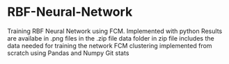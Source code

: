 # RBF-Neural-Network
Training RBF Neural Network using FCM. Implemented with python
Results are availabe in .png files in the .zip file
data folder in zip file includes the data needed for training the network 
FCM clustering implemented from scratch using Pandas and Numpy
Git stats
